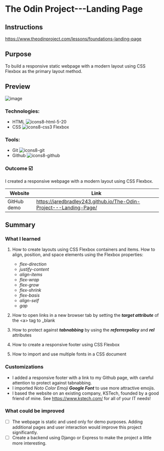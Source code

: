 
# The Odin Project---Landing Page


## Instructions

https://www.theodinproject.com/lessons/foundations-landing-page
## Purpose

To build a responsive static webpage with a modern layout using CSS Flexbox as the primary layout method.  
## Preview

![image](https://user-images.githubusercontent.com/107898107/213647521-565e6d86-2493-49d9-b979-a4228aa49166.png)

### Technologies:

* HTML  ![icons8-html-5-20](https://user-images.githubusercontent.com/107898107/211131200-886e1ba5-3979-4083-a037-b9bffdbedc2d.svg)
* CSS ![icons8-css3](https://user-images.githubusercontent.com/107898107/211131340-f2d93c1f-30d0-4d7c-bd9d-78bf6dc99c95.svg) Flexbox

### Tools:
* Git ![icons8-git](https://user-images.githubusercontent.com/107898107/211131596-fdb65679-35fb-4d60-8ca2-5ec536487391.svg)
* Github ![icons8-github](https://user-images.githubusercontent.com/107898107/211131605-60836c1f-9fe5-4567-a6f1-6afb2dfce9b6.svg)

### Outcome :ballot_box_with_check:
I created a responsive webpage with a modern layout using CSS Flexbox.

| Website | Link | 
| ------------- | ------------- | 
| GitHub demo | https://jaredbradley243.github.io/The-Odin-Project---Landing-Page/ | ## Summary

## Summary

### What I learned
1. How to create layouts using CSS Flexbox containers and items. How to align, position, and space elements using the Flexbox properties: <br>
   * <i>flex-direction</i>
   * <i>justify-content</i>
   * <i>align-items</i>
   * <i>flex-wrap</i>
   * <i>flex-grow</i>
   * <i>flex-shrink</i>
   * <i>flex-basis</i>
   * <i>align-self</i>
   * <i>gap</i>

2. How to open links in a new browser tab by setting the <b><i>target attribute</i></b> of the \<a> tag to _blank

3. How to protect against <b><i>tabnabbing</i></b> by using the <b><i>referrerpolicy</i></b> and <b><i>rel</i></b> attributes

4. How to create a responsive footer using CSS Flexbox

5. How to import and use multiple fonts in a CSS document

### Customizations
* I added a responsive footer with a link to my Github page, with careful attention to protect against tabnabbing.
* I imported <i>Noto Color Emoji</i> <i><b>Google Font</b></i> to use more attractive emojis.
* I based the website on an existing company, KSTech, founded by a good friend of mine. See https://www.kstech.com/ for all of your IT needs! 

### What could be improved
- [ ] The webpage is static and used only for demo purposes. Adding additional pages and user interaction would improve this project significantly.
- [ ] Create a backend using Django or Express to make the project a little more interesting.
